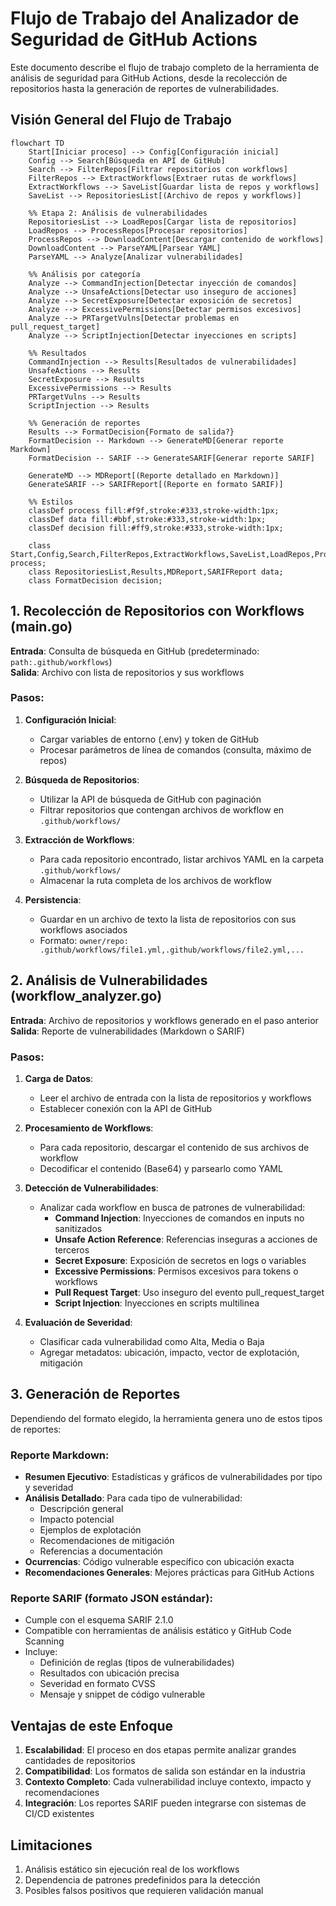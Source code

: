 # Flujo de Trabajo del Analizador de Seguridad de GitHub Actions

Este documento describe el flujo de trabajo completo de la herramienta de análisis de seguridad para GitHub Actions, desde la recolección de repositorios hasta la generación de reportes de vulnerabilidades.

## Visión General del Flujo de Trabajo

```mermaid
flowchart TD
    Start[Iniciar proceso] --> Config[Configuración inicial]
    Config --> Search[Búsqueda en API de GitHub]
    Search --> FilterRepos[Filtrar repositorios con workflows]
    FilterRepos --> ExtractWorkflows[Extraer rutas de workflows]
    ExtractWorkflows --> SaveList[Guardar lista de repos y workflows]
    SaveList --> RepositoriesList[(Archivo de repos y workflows)]
    
    %% Etapa 2: Análisis de vulnerabilidades
    RepositoriesList --> LoadRepos[Cargar lista de repositorios]
    LoadRepos --> ProcessRepos[Procesar repositorios]
    ProcessRepos --> DownloadContent[Descargar contenido de workflows]
    DownloadContent --> ParseYAML[Parsear YAML]
    ParseYAML --> Analyze[Analizar vulnerabilidades]
    
    %% Análisis por categoría
    Analyze --> CommandInjection[Detectar inyección de comandos]
    Analyze --> UnsafeActions[Detectar uso inseguro de acciones]
    Analyze --> SecretExposure[Detectar exposición de secretos]
    Analyze --> ExcessivePermissions[Detectar permisos excesivos]
    Analyze --> PRTargetVulns[Detectar problemas en pull_request_target]
    Analyze --> ScriptInjection[Detectar inyecciones en scripts]
    
    %% Resultados
    CommandInjection --> Results[Resultados de vulnerabilidades]
    UnsafeActions --> Results
    SecretExposure --> Results
    ExcessivePermissions --> Results
    PRTargetVulns --> Results
    ScriptInjection --> Results
    
    %% Generación de reportes
    Results --> FormatDecision{Formato de salida?}
    FormatDecision -- Markdown --> GenerateMD[Generar reporte Markdown]
    FormatDecision -- SARIF --> GenerateSARIF[Generar reporte SARIF]
    
    GenerateMD --> MDReport[(Reporte detallado en Markdown)]
    GenerateSARIF --> SARIFReport[(Reporte en formato SARIF)]
    
    %% Estilos
    classDef process fill:#f9f,stroke:#333,stroke-width:1px;
    classDef data fill:#bbf,stroke:#333,stroke-width:1px;
    classDef decision fill:#ff9,stroke:#333,stroke-width:1px;
    
    class Start,Config,Search,FilterRepos,ExtractWorkflows,SaveList,LoadRepos,ProcessRepos,DownloadContent,ParseYAML,Analyze,CommandInjection,UnsafeActions,SecretExposure,ExcessivePermissions,PRTargetVulns,ScriptInjection,GenerateMD,GenerateSARIF process;
    class RepositoriesList,Results,MDReport,SARIFReport data;
    class FormatDecision decision;
```

## 1. Recolección de Repositorios con Workflows (main.go)

**Entrada**: Consulta de búsqueda en GitHub (predeterminado: `path:.github/workflows`)  
**Salida**: Archivo con lista de repositorios y sus workflows

### Pasos:
1. **Configuración Inicial**: 
   - Cargar variables de entorno (.env) y token de GitHub
   - Procesar parámetros de línea de comandos (consulta, máximo de repos)

2. **Búsqueda de Repositorios**: 
   - Utilizar la API de búsqueda de GitHub con paginación
   - Filtrar repositorios que contengan archivos de workflow en `.github/workflows/`

3. **Extracción de Workflows**: 
   - Para cada repositorio encontrado, listar archivos YAML en la carpeta `.github/workflows/`
   - Almacenar la ruta completa de los archivos de workflow

4. **Persistencia**: 
   - Guardar en un archivo de texto la lista de repositorios con sus workflows asociados
   - Formato: `owner/repo: .github/workflows/file1.yml,.github/workflows/file2.yml,...`

## 2. Análisis de Vulnerabilidades (workflow_analyzer.go)

**Entrada**: Archivo de repositorios y workflows generado en el paso anterior  
**Salida**: Reporte de vulnerabilidades (Markdown o SARIF)

### Pasos:
1. **Carga de Datos**: 
   - Leer el archivo de entrada con la lista de repositorios y workflows
   - Establecer conexión con la API de GitHub

2. **Procesamiento de Workflows**:
   - Para cada repositorio, descargar el contenido de sus archivos de workflow
   - Decodificar el contenido (Base64) y parsearlo como YAML

3. **Detección de Vulnerabilidades**:
   - Analizar cada workflow en busca de patrones de vulnerabilidad:
     * **Command Injection**: Inyecciones de comandos en inputs no sanitizados
     * **Unsafe Action Reference**: Referencias inseguras a acciones de terceros
     * **Secret Exposure**: Exposición de secretos en logs o variables
     * **Excessive Permissions**: Permisos excesivos para tokens o workflows
     * **Pull Request Target**: Uso inseguro del evento pull_request_target
     * **Script Injection**: Inyecciones en scripts multilinea

4. **Evaluación de Severidad**:
   - Clasificar cada vulnerabilidad como Alta, Media o Baja
   - Agregar metadatos: ubicación, impacto, vector de explotación, mitigación

## 3. Generación de Reportes

Dependiendo del formato elegido, la herramienta genera uno de estos tipos de reportes:

### Reporte Markdown:
- **Resumen Ejecutivo**: Estadísticas y gráficos de vulnerabilidades por tipo y severidad
- **Análisis Detallado**: Para cada tipo de vulnerabilidad:
  * Descripción general
  * Impacto potencial
  * Ejemplos de explotación
  * Recomendaciones de mitigación
  * Referencias a documentación
- **Ocurrencias**: Código vulnerable específico con ubicación exacta
- **Recomendaciones Generales**: Mejores prácticas para GitHub Actions

### Reporte SARIF (formato JSON estándar):
- Cumple con el esquema SARIF 2.1.0
- Compatible con herramientas de análisis estático y GitHub Code Scanning
- Incluye:
  * Definición de reglas (tipos de vulnerabilidades)
  * Resultados con ubicación precisa
  * Severidad en formato CVSS
  * Mensaje y snippet de código vulnerable

## Ventajas de este Enfoque

1. **Escalabilidad**: El proceso en dos etapas permite analizar grandes cantidades de repositorios
2. **Compatibilidad**: Los formatos de salida son estándar en la industria
3. **Contexto Completo**: Cada vulnerabilidad incluye contexto, impacto y recomendaciones
4. **Integración**: Los reportes SARIF pueden integrarse con sistemas de CI/CD existentes

## Limitaciones

1. Análisis estático sin ejecución real de los workflows
2. Dependencia de patrones predefinidos para la detección
3. Posibles falsos positivos que requieren validación manual
